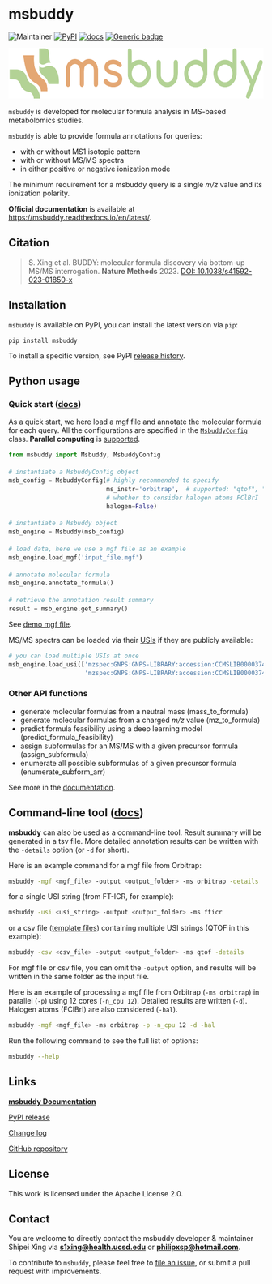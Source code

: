 # msbuddy
![Maintainer](https://img.shields.io/badge/maintainer-Shipei_Xing-blue)
[![PyPI](https://img.shields.io/pypi/v/msbuddy?color=green)](https://pypi.org/project/msbuddy/)
[![docs](https://readthedocs.org/projects/msbuddy/badge/?version=latest)](https://msbuddy.readthedocs.io/en/latest/?badge=latest)
[![Generic badge](https://img.shields.io/badge/msbuddy-mass_spec_tools-<COLOR>.svg)](https://github.com/Philipbear/msbuddy)

<p align="center">
  <img src="https://github.com/Philipbear/msbuddy/blob/main/logo/logo.svg" alt="Sample Image" height="100"/>
</p>


`msbuddy` is developed for molecular formula analysis in MS-based metabolomics studies.

`msbuddy` is able to provide formula annotations for queries:
  * with or without MS1 isotopic pattern 
  * with or without MS/MS spectra
  * in either positive or negative ionization mode

The minimum requirement for a msbuddy query is a single _m/z_ value and its ionization polarity.

**Official documentation**  is available at https://msbuddy.readthedocs.io/en/latest/.


##  Citation
> S. Xing et al. BUDDY: molecular formula discovery via bottom-up MS/MS interrogation. **Nature Methods** 2023. [DOI: 10.1038/s41592-023-01850-x](https://doi.org/10.1038/s41592-023-01850-x)



## Installation
`msbuddy` is available on PyPI, you can install the latest version via `pip`:
```commandline
pip install msbuddy
```

To install a specific version, see PyPI [release history](https://pypi.org/project/msbuddy/#history).

## Python usage 

### Quick start ([docs](https://msbuddy.readthedocs.io/en/latest/quickstart.html))
As a quick start, we here load a mgf file and annotate the molecular formula for each query.
All the configurations are specified in the [`MsbuddyConfig`](https://msbuddy.readthedocs.io/en/latest/pyapi.html#msbuddy.MsbuddyConfig) class.
**Parallel computing** is [supported](https://msbuddy.readthedocs.io/en/latest/quickstart.html).

```python
from msbuddy import Msbuddy, MsbuddyConfig

# instantiate a MsbuddyConfig object
msb_config = MsbuddyConfig(# highly recommended to specify
                           ms_instr='orbitrap',  # supported: "qtof", "orbitrap" and "fticr"
                           # whether to consider halogen atoms FClBrI
                           halogen=False)

# instantiate a Msbuddy object
msb_engine = Msbuddy(msb_config)

# load data, here we use a mgf file as an example
msb_engine.load_mgf('input_file.mgf')

# annotate molecular formula
msb_engine.annotate_formula()

# retrieve the annotation result summary
result = msb_engine.get_summary()
```
See [demo mgf file](https://github.com/Philipbear/msbuddy/tree/main/demo).


MS/MS spectra can be loaded via their [USIs](https://www.biorxiv.org/content/10.1101/2020.05.09.086066v2) if they are publicly available:
```python
# you can load multiple USIs at once
msb_engine.load_usi(['mzspec:GNPS:GNPS-LIBRARY:accession:CCMSLIB00003740036',
                     'mzspec:GNPS:GNPS-LIBRARY:accession:CCMSLIB00003740037'])
```

### Other API functions
- generate molecular formulas from a neutral mass (mass_to_formula)
- generate molecular formulas from a charged _m/z_ value (mz_to_formula)
- predict formula feasibility using a deep learning model (predict_formula_feasibility)
- assign subformulas for an MS/MS with a given precursor formula (assign_subformula)
- enumerate all possible subformulas of a given precursor formula (enumerate_subform_arr)

See more in the [documentation](https://msbuddy.readthedocs.io/en/latest/pyapi.html).

## Command-line tool ([docs](https://msbuddy.readthedocs.io/en/latest/cmdapi.html))

**msbuddy** can also be used as a command-line tool.
Result summary will be generated in a tsv file.
More detailed annotation results can be written with the `-details` option (or `-d` for short).

Here is an example command for a mgf file from Orbitrap:
```bash
msbuddy -mgf <mgf_file> -output <output_folder> -ms orbitrap -details
```
for a single USI string (from FT-ICR, for example):
```bash
msbuddy -usi <usi_string> -output <output_folder> -ms fticr
```
or a csv file ([template files](https://github.com/Philipbear/msbuddy/tree/main/demo)) containing multiple USI strings (QTOF in this example):
```bash
msbuddy -csv <csv_file> -output <output_folder> -ms qtof -details
```

For mgf file or csv file, you can omit the `-output` option, and results will be written in the same folder as the input file.


Here is an example of processing a mgf file from Orbitrap (`-ms orbitrap`) in parallel (`-p`) using 12 cores (`-n_cpu 12`). Detailed results are written (`-d`).
Halogen atoms (FClBrI) are also considered (`-hal`).
```bash
msbuddy -mgf <mgf_file> -ms orbitrap -p -n_cpu 12 -d -hal
```

Run the following command to see the full list of options:
```bash
msbuddy --help
```

## Links
[**msbuddy Documentation**](https://msbuddy.readthedocs.io/en/latest/)

[PyPI release](https://pypi.org/project/msbuddy/)

[Change log](https://github.com/Philipbear/msbuddy/blob/main/changelog.md)

[GitHub repository](https://github.com/Philipbear/msbuddy)



## License
This work is licensed under the Apache License 2.0.

## Contact
You are welcome to directly contact the msbuddy developer & maintainer Shipei Xing via **s1xing@health.ucsd.edu** or **philipxsp@hotmail.com**.

To contribute to `msbuddy`, please feel free to [file an issue](https://github.com/Philipbear/msbuddy/issues), or submit a pull request with improvements.
